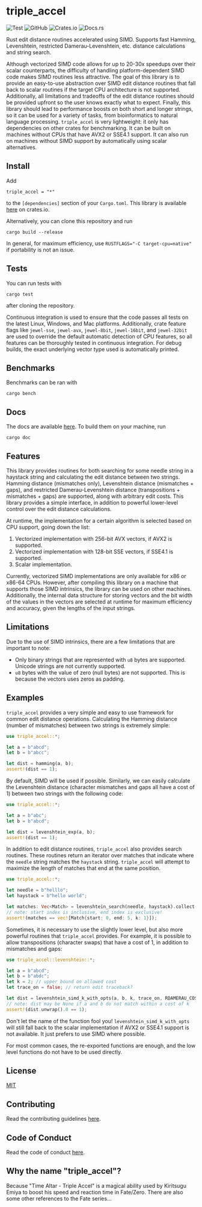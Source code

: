 # triple_accel
![Test](https://github.com/Daniel-Liu-c0deb0t/triple_accel/workflows/Test/badge.svg)
![GitHub](https://img.shields.io/github/license/Daniel-Liu-c0deb0t/triple_accel)
![Crates.io](https://img.shields.io/crates/v/triple_accel)
![Docs.rs](https://docs.rs/triple_accel/badge.svg)

Rust edit distance routines accelerated using SIMD. Supports fast Hamming, Levenshtein,
restricted Damerau-Levenshtein, etc. distance calculations and string search.

Although vectorized SIMD code allows for up to 20-30x speedups over their scalar counterparts,
the difficulty of handling platform-dependent SIMD code makes SIMD routines less attractive.
The goal of this library is to provide an easy-to-use abstraction over SIMD edit distance routines
that fall back to scalar routines if the target CPU architecture is not supported.
Additionally, all limitations and tradeoffs of the edit distance routines should be provided upfront
so the user knows exactly what to expect.
Finally, this library should lead to performance boosts on both short and longer strings, so it
can be used for a variety of tasks, from bioinformatics to natural language processing.
`triple_accel` is very lightweight: it only has dependencies on other crates for benchmarking.
It can be built on machines without CPUs that have AVX2 or SSE4.1 support. It can also run on
machines without SIMD support by automatically using scalar alternatives.

## Install
Add
```
triple_accel = "*"
```
to the `[dependencies]` section of your `Cargo.toml`. This library is available
[here](https://crates.io/crates/triple_accel) on crates.io.

Alternatively, you can clone this repository and run
```
cargo build --release
```
In general, for maximum efficiency, use `RUSTFLAGS="-C target-cpu=native"` if portability is not an issue.

## Tests
You can run tests with
```
cargo test
```
after cloning the repository.

Continuous integration is used to ensure that the code passes all tests on the latest Linux, Windows,
and Mac platforms. Additionally, crate feature flags like `jewel-sse`, `jewel-avx`, `jewel-8bit`,
`jewel-16bit`, and `jewel-32bit` are used to override the default automatic detection of CPU features,
so all features can be thoroughly tested in continuous integration. For debug builds, the exact
underlying vector type used is automatically printed.

## Benchmarks
Benchmarks can be ran with
```
cargo bench
```

## Docs
The docs are available [here](https://docs.rs/triple_accel). To build them on
your machine, run
```
cargo doc
```

## Features

This library provides routines for both searching for some needle string in a haystack string
and calculating the edit distance between two strings. Hamming distance (mismatches only),
Levenshtein distance (mismatches + gaps), and restricted Damerau-Levenshtein distance
(transpositions + mismatches + gaps) are supported, along with arbitrary edit costs. This
library provides a simple interface, in addition to powerful lower-level control over the edit
distance calculations.

At runtime, the implementation for a certain algorithm is selected based on CPU support, going
down the list:

1. Vectorized implementation with 256-bit AVX vectors, if AVX2 is supported.
2. Vectorized implementation with 128-bit SSE vectors, if SSE4.1 is supported.
3. Scalar implementation.

Currently, vectorized SIMD implementations are only available for x86 or x86-64 CPUs. However,
after compiling this library on a machine that supports those SIMD intrinsics, the library can
be used on other machines.
Additionally, the internal data structure for storing vectors and the bit width of the values
in the vectors are selected at runtime for maximum efficiency and accuracy, given the lengths
of the input strings.

## Limitations

Due to the use of SIMD intrinsics, there are a few limitations that are important to note:

* Only binary strings that are represented with `u8` bytes are supported. Unicode strings are
not currently supported.
* `u8` bytes with the value of zero (null bytes) are not supported. This is because the vectors
uses zeros as padding.

## Examples
`triple_accel` provides a very simple and easy to use framework for common edit distance operations.
Calculating the Hamming distance (number of mismatches) between two strings is extremely simple:
```Rust
use triple_accel::*;

let a = b"abcd";
let b = b"abcc";

let dist = hamming(a, b);
assert!(dist == 1);
```
By default, SIMD will be used if possible.
Similarly, we can easily calculate the Levenshtein distance (character mismatches and gaps all have
a cost of 1) between two strings with the following code:
```Rust
use triple_accel::*;

let a = b"abc";
let b = b"abcd";

let dist = levenshtein_exp(a, b);
assert!(dist == 1);
```
In addition to edit distance routines, `triple_accel` also provides search routines. These routines
return an iterator over matches that indicate where the `needle` string matches the `haystack` string.
`triple_accel` will attempt to maximize the length of matches that end at the same position.
```Rust
use triple_accel::*;

let needle = b"helllo";
let haystack = b"hello world";

let matches: Vec<Match> = levenshtein_search(needle, haystack).collect();
// note: start index is inclusive, end index is exclusive!
assert!(matches == vec![Match{start: 0, end: 5, k: 1}]);
```
Sometimes, it is necessary to use the slightly lower level, but also more powerful routines that
`triple_accel` provides. For example, it is possible to allow transpositions (character swaps) that
have a cost of 1, in addition to mismatches and gaps:
```Rust
use triple_accel::levenshtein::*;

let a = b"abcd";
let b = b"abdc";
let k = 2; // upper bound on allowed cost
let trace_on = false; // return edit traceback?

let dist = levenshtein_simd_k_with_opts(a, b, k, trace_on, RDAMERAU_COSTS);
// note: dist may be None if a and b do not match within a cost of k
assert!(dist.unwrap().0 == 1);
```
Don't let the name of the function fool you! `levenshtein_simd_k_with_opts` will still fall back to
the scalar implementation if AVX2 or SSE4.1 support is not available. It just prefers to use SIMD
where possible.

For most common cases, the re-exported functions are enough, and the low level functions do not
have to be used directly.

## License
[MIT](LICENSE)

## Contributing
Read the contributing guidelines [here](CONTRIBUTING.md).

## Code of Conduct
Read the code of conduct [here](CODE_OF_CONDUCT.md).

## Why the name "triple_accel"?
Because "Time Altar - Triple Accel" is a magical ability used by Kiritsugu Emiya to boost his speed
and reaction time in Fate/Zero. There are also some other references to the Fate series...
